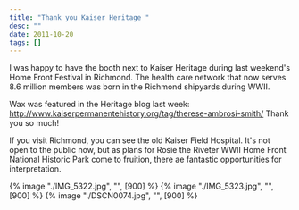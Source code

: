```yaml
---
title: "Thank you Kaiser Heritage "
desc: ""
date: 2011-10-20
tags: []
---
```


I was happy to have the booth next to Kaiser Heritage during last weekend's Home Front Festival in Richmond. The health care network that now serves 8.6 million members was born in the Richmond shipyards during WWII.

Wax was featured in the Heritage blog last week: http://www.kaiserpermanentehistory.org/tag/therese-ambrosi-smith/ Thank you so much!

If you visit Richmond, you can see the old Kaiser Field Hospital. It's not open to the public now, but as plans for Rosie the Riveter WWII Home Front National Historic Park come to fruition, there ae fantastic opportunities for interpretation.

{% image "./IMG_5322.jpg", "", [900] %} {% image "./IMG_5323.jpg", "", [900] %} {% image "./DSCN0074.jpg", "", [900] %}
